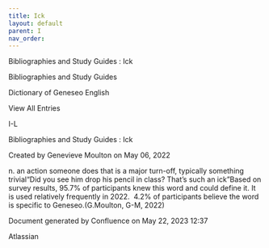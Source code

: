 ```yaml
---
title: Ick
layout: default
parent: I
nav_order:
---
```


Bibliographies and Study Guides : Ick

Bibliographies and Study Guides

Dictionary of Geneseo English

View All Entries

I-L

Bibliographies and Study Guides : Ick

Created by  Genevieve Moulton on May 06, 2022

n. an action someone does that is a major turn-off, typically something trivial“Did you see him drop his pencil in class? That’s such an ick”Based on survey results, 95.7% of participants knew this word and could define it. It is used relatively frequently in 2022.  4.2% of participants believe the word is specific to Geneseo.(G.Moulton, G-M, 2022)

Document generated by Confluence on May 22, 2023 12:37

Atlassian
